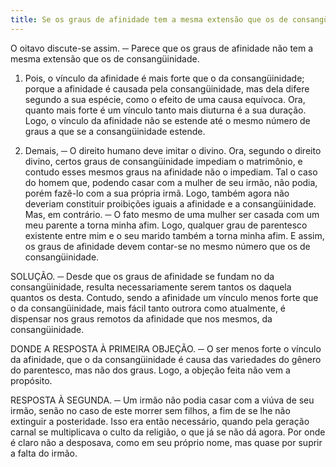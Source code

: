 ```yaml
---
title: Se os graus de afinidade tem a mesma extensão que os de consangüinidade
---
```


O oitavo discute-se assim. ─ Parece que os graus de afinidade não tem a mesma extensão que os de consangüinidade.  

1. Pois, o vínculo da afinidade é mais forte que o da consangüinidade; porque a afinidade é causada pela consangüinidade, mas dela difere segundo a sua espécie, como o efeito de uma causa equívoca. Ora, quanto mais forte é um vínculo tanto mais diuturna é a sua duração. Logo, o vínculo da afinidade não se estende até o mesmo número de graus a que se a consangüinidade estende.  

2. Demais, ─ O direito humano deve imitar o divino. Ora, segundo o direito divino, certos graus de consangüinidade impediam o matrimônio, e contudo esses mesmos graus na afinidade não o impediam. Tal o caso do homem que, podendo casar com a mulher de seu irmão, não podia, porém fazê-lo com a sua própria irmã. Logo, também agora não deveriam constituir proibições iguais a afinidade e a consangüinidade.  Mas, em contrário. ─ O fato mesmo de uma mulher ser casada com um meu parente a torna minha afim. Logo, qualquer grau de parentesco existente entre mim e o seu marido também a torna minha afim. E assim, os graus de afinidade devem contar-se no mesmo número que os de consangüinidade.  

SOLUÇÃO. ─ Desde que os graus de afinidade se fundam no da consangüinidade, resulta necessariamente serem tantos os daquela quantos os desta. Contudo, sendo a afinidade um vínculo menos forte que o da consangüinidade, mais fácil tanto outrora como atualmente, é dispensar nos graus remotos da afinidade que nos mesmos, da consangüinidade.  

DONDE A RESPOSTA À PRIMEIRA OBJEÇÃO. ─ O ser menos forte o vínculo da afinidade, que o da consangüinidade é causa das variedades do gênero do parentesco, mas não dos graus. Logo, a objeção feita não vem a propósito.  

RESPOSTA À SEGUNDA. ─ Um irmão não podia casar com a viúva de seu irmão, senão no caso de este morrer sem filhos, a fim de se lhe não extinguir a posteridade. Isso era então necessário, quando pela geração carnal se multiplicava o culto da religião, o que já se não dá agora. Por onde é claro não a desposava, como em seu próprio nome, mas quase por suprir a falta do irmão.